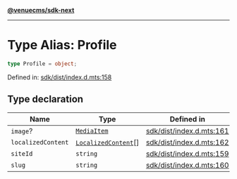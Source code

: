 [**@venuecms/sdk-next**](../Index.md)

***

# Type Alias: Profile

```ts
type Profile = object;
```

Defined in: [sdk/dist/index.d.mts:158](https://github.com/venuecms/sdk/blob/9df621babf2d64de41bd45733e16986e94017e8a/packages/sdk/dist/index.d.mts#L158)

## Type declaration

| Name | Type | Defined in |
| ------ | ------ | ------ |
| <a id="image"></a> `image`? | [`MediaItem`](MediaItem.md) | [sdk/dist/index.d.mts:161](https://github.com/venuecms/sdk/blob/9df621babf2d64de41bd45733e16986e94017e8a/packages/sdk/dist/index.d.mts#L161) |
| <a id="localizedcontent"></a> `localizedContent` | [`LocalizedContent`](LocalizedContent.md)[] | [sdk/dist/index.d.mts:162](https://github.com/venuecms/sdk/blob/9df621babf2d64de41bd45733e16986e94017e8a/packages/sdk/dist/index.d.mts#L162) |
| <a id="siteid"></a> `siteId` | `string` | [sdk/dist/index.d.mts:159](https://github.com/venuecms/sdk/blob/9df621babf2d64de41bd45733e16986e94017e8a/packages/sdk/dist/index.d.mts#L159) |
| <a id="slug"></a> `slug` | `string` | [sdk/dist/index.d.mts:160](https://github.com/venuecms/sdk/blob/9df621babf2d64de41bd45733e16986e94017e8a/packages/sdk/dist/index.d.mts#L160) |
